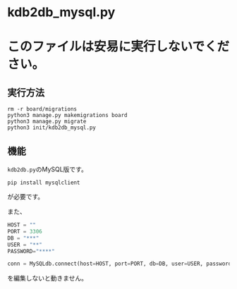 # kdb2db_mysql.py
# このファイルは安易に実行しないでください。
## 実行方法
```
rm -r board/migrations
python3 manage.py makemigrations board
python3 manage.py migrate
python3 init/kdb2db_mysql.py
```
## 機能
`kdb2db.py`のMySQL版です。
```
pip install mysqlclient
```
が必要です。

また、
```python
HOST = ""
PORT = 3306
DB = "***"
USER = "**"
PASSWORD="****"

conn = MySQLdb.connect(host=HOST, port=PORT, db=DB, user=USER, password=PASSWORD)
```
を編集しないと動きません。

